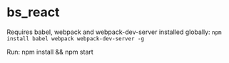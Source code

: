 # bs_react

Requires babel, webpack and webpack-dev-server installed globally:
`npm install babel webpack webpack-dev-server -g`

Run: 
npm install && npm start
